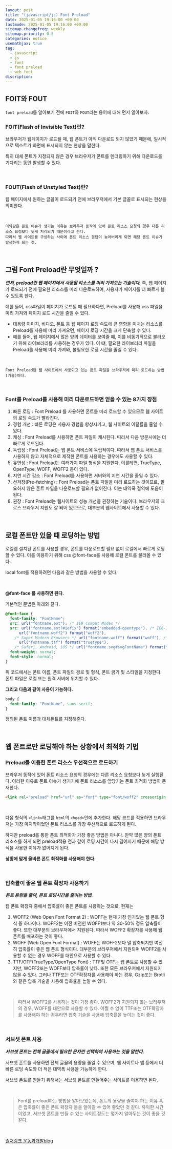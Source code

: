 ```yaml
---
layout: post
title: "(javascript/js) Font Preload"
date: 2025-01-05 19:16:00 +09:00
lastmode: 2025-01-05 19:16:00 +09:00
sitemap.changefreq: weekly
sitemap.priority: 0.5
categories: notice
usemathjax: true
tag:
  - javascript
  - js
  - font
  - font preload
  - web font
discription:
---
```


## FOIT와 FOUT

`font preload`를 알아보기 전에 `FOIT`와 `FOUT`라는 용어에 대해 먼저 알아보자.

### FOIT(Flash of Invisible Text)란?

브라우저가 웹페이지가 로드될 때, 웹 폰트가 아직 다운로드 되지 않았기 때문에, 일시적으로 텍스트가 화면에 표시되지 않는 현상을 말한다.

특히 대체 폰트가 지정되지 않은 경우 브라우저가 폰트를 렌더링하기 위해 다운로드를 기다리는 동안 발생할 수 있다.

<br>

### FOUT(Flash of Unstyled Text)란?

웹 페이지에서 원하는 글꼴이 로드되기 전에 브라우저에서 기본 글꼴로 표시되는 현상을 의미한다.

<br>

```
이와같은 폰트 이슈가 생기는 이유는 브라우저 동작에 있어 폰트 리소스 요청의 경우 다른 리소스 요청보다 늦게 처리되기 때문이라고 한다.
따라서 웹 사이트를 구성하는 사이에 폰트 리소스 응답이 늦어버리게 되면 해당 폰트 이슈가 발생하게 되는 것.
```

<br>

## 그럼 Font Preload란 무엇일까 ?

_**먼저, preload란 웹 페이지에서 사용될 리소스를 미리 가져오는 기술이다.**_
즉, 웹 페이지가 로드되기 전에 필요한 리소스를 미리 다운로드하여, 사용자가 페이지를 더 빠르게 볼 수 있도록 한다.

예를 들어, css파일이 페이지가 로드될 때 필요하다면, Preload를 사용해 css 파일을 미리 가져와 페이지 로드 시간을 줄일 수 있다.

- 대용량 이미지, 비디오, 폰트 등 웹 페이지 로딩 속도에 큰 영향을 미치는 리소스를 Preload를 사용해 미리 가져오면, 페이지 로딩 시간을 크게 단축할 수 있다.
- 예를 들어, 웹 페이지에서 많은 양의 데이터를 보여줄 떄, 이를 비동기적으로 불러오기 위해 라이브러리를 사용하는 경우가 있다. 이 떄, 필요한 라이브러리 파일을 Preload를 사용해 미리 가져와, 불필요한 로딩 시간을 줄일 수 있다.

<br>

```
Font Preload란 웹 사이트에서 사용되고 있는 폰트 파일을 브라우저에 미리 로드하는 방법(기술)이다.
```

<br>

### Font를 Preload를 사용해 미리 다운로드하면 얻을 수 있는 8가지 장점

1. 빠른 로딩 : Font Preload 를 사용하면 폰트를 미리 로드할 수 있으므로 웹 사이트의 로딩 속도가 빨라진다.
2. 경험 개선 : 빠른 로딩은 사용자 경험을 향상시키고, 웹 사이트의 이탈률을 줄일 수 있다.
3. 캐싱 : Font Preload를 사용하면 폰트 파일이 캐시된다. 따라서 다음 방문시에는 더 빠르게 로드된다.
4. 독립성 : Font Preload는 웹 폰트 서비스에 독립적이다. 따라서 웹 폰트 서비스를 사용하지 않고 자체적으로 제작한 폰트를 사용하는 경우에도 사용할 수 있다.
5. 유연성 : Font Preload는 여러가지 파일 형식을 지원한다. 이를테면, TrueType, OpenType, WOFF, WOFF2 등이 있다.
6. 지연 시간 감소 : Font Preload를 사용하면 서버와의 지연 시간을 줄일 수 있다.
7. 선저장(Pre-fetching) : Font Preload는 폰트 파일을 미리 로드하는 것이므로, 필요하지 않은 폰트 파일을 다운로드할 필요가 없어진다. 이는 대역폭 절약에 도움이 된다.
8. 권장 : Font Preload는 웹사이트의 성능 개선을 권장하는 기술이다. 브라우저의 크로스 브라우저 지원도 잘 되어 있으므로, 대부분의 웹사이트에서 사용할 수 있다.

<br>

## 로컬 폰트만 있을 때 로딩하는 방법

로컬엡 설치된 폰트를 사용할 경우, 폰트를 다운로드할 필요 없이 로컬에서 빠르게 로딩할 수 있다. 이를 이용하기 위해 css @font-face를 사용해 로컬 폰트를 불러올 수 있다.

local font를 적용하려면 다음과 같은 방법을 사용할 수 있다.

<br>

**@font-face 를 사용하면 된다.**

기본적인 문법은 아래와 같다.

```css
@font-face {
  font-family: "FontName";
  src: url("fontname.eot"); /* IE9 Compat Modes */
  src: url("fontname.eot?#iefix") format("embedded-opentype"), /* IE6-IE8 */
      url("fontname.woff2") format("woff2"),
    /* Super Modern Browsers */ url("fontname.woff") format("woff"), /* Modern Browsers */
      url("fontname.ttf") format("truetype"),
    /* Safari, Android, iOS */ url("fontname.svg#svgFontName") format("svg"); /* Legacy iOS */
  font-weight: normal;
  font-style: normal;
}
```

위 코드에서는 폰트 이름, 폰트 파일의 경로 및 형식, 폰트 굵기 및 스타일을 지정한다.
폰트 파일은 로컬 또는 원격 서버에 위치할 수 있다.

**그리고 다음과 같이 사용이 가능하다.**

```css
body {
  font-family: "FontName", sans-serif;
}
```

정의된 폰트 이름과 대체폰트를 지정해준다.

<br>

## 웹 폰트로만 로딩해야 하는 상황에서 최적화 기법

### Preload를 이용한 폰트 리소스 우선적으로 로드하기

브라우저 동작에 있어 폰트 리소스 요청의 경우에는 다른 리소스 요청보다 늦게 실행된다. 이러한 이유로 폰트 이슈가 생기기에 폰트 리소스를 앞당기는 폰트 최적화 방법이 존재한다.

```html
<link rel="preload" href="url" as="font" type="font/woff2" crossorigin />
```

<br>

다음 형식의 `<link>`태그를 `html`의 `<head>`안에 추가한다. 해당 코드를 적용하면 브라우저는 가장 마지막이었던 폰트 리소스를 가장 우선적으로 로드하게 된다.

하지만 preload를 통한 폰트 최적화가 가장 좋은 방법은 아니다. 만약 많은 양의 폰트 리소스를 하게 되면 preload적용 전과 같이 로딩 시간이 다시 길어지기 때문에 해당 방식을 사용한 이유가 없어지게 된다.

**상황에 맞게 올바른 폰트 최적화를 사용해야 한다.**

<br>

### 압축률이 좋은 웹 폰트 확장자 사용하기

_**폰트 용량을 줄여, 폰트 로딩시간을 줄이는 방법.**_

웹 폰트 확장자 중에서 압축률이 좋은 폰트를 사용하는 것으로, 현재는

1. WOFF2 (Web Open Font Format 2) : WOFF는 현재 가장 인기있는 웹 폰트 형식 중 하나이다. WOFF2는 이전 버전인 WOFF1보다 약 30-50% 정도 압축률이 좋다. 또한 대부분의 브라우저에서 지원된다. 따라서 WOFF2 확장자를 사용해 웹 폰트를 배포하는 것이 좋다.
2. WOFF (Web Open Font Format) : WOFF는 WOFF2보다 덜 압축되지만 여전히 압축률이 좋은 웹 폰트 형식이다. 대부분의 브라우저에서 지원되며 WOFF2를 사용할 수 없는 경우 WOFF를 대안으로 사용할 수 있다.
3. TTF/OTF(TrueType/OpenType Font) : TTF및 OTF는 웹 폰트로 사용할 수 있지만, WOFF2또는 WOFF보다 압축률이 낮다. 또한 모든 브라우저에서 지원되지 않을 수 있다. 그러나 TTF또는 OTF확장자를 사용해야 하는 경우, Gzip또는 Brotli와 같은 압축 기술을 사용해 압축률을 높일 수 있다.

<br>

> 따라서 WOFF2를 사용하는 것이 가장 좋다.
> WOFF2가 지원되지 않는 브라우저의 경우, WOFF를 대안으로 사용할 수 있다. 어쩔 수 없이 TTF또는 OTF확장자를 사용해야 하는 경우라면 압축 기술을 사용해 압축률을 높이는 것이 좋다.

<br>

### 서브셋 폰트 사용

**_서브셋 폰트는 전체 글꼴에서 필요한 문자만 선택하여 사용하는 것을 말한다._**

서브셋 폰트를 사용하면 전체 글꼴의 용량을 줄일 수 있으며, 웹 사이트나 앱 등에서 더 빠른 로딩 속도와 더 적은 대역폭 사용을 가능하게 한다.

서브셋 폰트를 만들기 위해서는 서브셋 폰트를 만들어주는 사이트를 이용하면 된다.

<br>

> Font를 preload하는 방법을 알아보았는데, 폰트의 용량을 줄여야 하는 이유 혹은 압축률이 좋은 폰트 확장자 들을 알아갈 수 있어 좋았던 것 같다. 유익한 시간이었고, 서브셋 폰트를 만들 수 있는 사이트정도는 몇가지 알아두는 것이 좋을 것 같다.

<br>

[출처링크 운동과개발blog](https://adeveloperstory.tistory.com/entry/%EC%9B%B9%EA%B0%9C%EB%B0%9C%EA%B8%B0%EC%88%A0-Font%EB%A5%BC-Preload-%ED%95%98%EB%8A%94-%EB%B0%A9%EB%B2%95)

<br>
